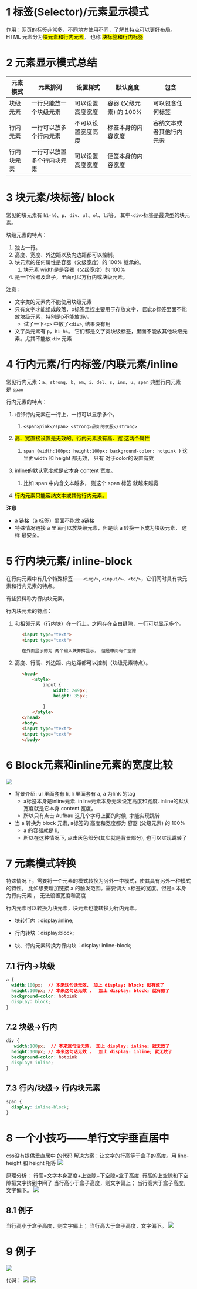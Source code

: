 # 1 标签(Selector)/元素显示模式

作用：网页的标签非常多，不同地方使用不同，了解其特点可以更好布局。
HTML 元素分为<mark>块元素和行内元素</mark>。 也称 <mark>块标签和行内标签</mark>

# 2 元素显示模式总结

| 元素模式  | 元素排列          | 设置样式      | 默认宽度     | 包含           |
| ----- | ------------- | --------- | -------- | ------------ |
| 块级元素  | 一行只能放一个块级元素   | 可以设置高度宽度  | 容器 (父级元素) 的 100%  | 可以包含任何标签     |
| 行内元素  | 一行可以放多个行内元素   | 不可以设置宽度高度 | 标签本身的内容宽度   | 容纳文本或者其他行内元素 |
| 行内块元素 | 一行可以放置多个行内块元素 | 可以设置高度宽度  | 便签本身的内容宽度   |              |

# 3 块元素/块标签/ block

常见的块元素有 `h1-h6`、`p`、`div`、`ul`、`ol`、`li`等。 其中`<div>`标签是最典型的块元素。

块级元素的特点：

1. 独占一行。
2. 高度、宽度、外边距以及内边距都可以控制。
3. 块元素的任何属性是容器（父级宽度）的 100% 继承的。
    1. 块元素 width是是容器（父级宽度）的 100%
4. 是一个容器及盒子，里面可以方行内或块级元素。

注意：
- 文字类的元素内不能使用块级元素
- 只有文字才能组成段落，p标签里捏主要用于存放文字， 因此p标签里面不能放块级元素，特别是p不能放div。
  - 试了一下`<p>` 中放了`<div>`, 结果没有用
- 文字类元素有 `p`，`h1-h6`。 它们都是文字类块级标签，里面不能放其他块级元素。尤其不能放 `div` 元素

# 4 行内元素/行内标签/内联元素/inline

常见行内元素：`a`、`strong`、`b`、`em`、`i`、`del`、`s`、`ins`、`u`、`span`
典型行内元素是 `span`

行内元素的特点： 

1. 相邻行内元素在一行上，一行可以显示多个。
   
   1. `<span>pink</span> <strong>品如的衣服</strong> `

2. <mark> 高、宽直接设置是无效的。行内元素没有高、宽 这两个属性 </mark>
   
   1. `span {width:100px; height:100px; background-color: hotpink }` 这里面width 和 height 都无效， 只有 对于color的设置有效 

3. inline的默认宽度就是它本身 content 宽度。
   
   1. 比如 span 中内含文本越多， 则这个 span 标签 就越来越宽 

4. <mark>行内元素只能容纳文本或其他行内元素。</mark>

**注意**

- a 链接（a 标签）里面不能放 a链接
- 特殊情况链接 a 里面可以放块级元素，但是给 a 转换一下成为块级元素， 这样 最安全。

# 5 行内块元素/ inline-block

在行内元素中有几个特殊标签——`<img/>`, `<input/>`、`<td/>`，它们同时具有块元素和行内元素的特点。

有些资料称为行内块元素。

行内块元素的特点：

1. 和相邻元素（行内块）在一行上，之间存在空白缝隙，一行可以显示多个。
   
```html
      <input type="text">
      <input type="text">
      
      在外面显示的为 两个输入块并排显示， 但是中间有个空隙
```

2. 高度、行高、外边距、内边距都可以控制（块级元素特点）。
   
```html
      <head>
          <style>
              input { 
                  width: 249px;
                  height: 35px;
      
              }
          </style>
      </head>
      <body>
      <input type="text">
      <input type="text">
      </body>
 ```


# 6 Block元素和inline元素的宽度比较

![](image/Pasted%20image%2020221107152413.png)

- 背景介绍: ul 里面套有 li, li 里面套有 a, a 为link 的tag
    - a标签本身是inline元素. inline元素本身无法设定高度和宽度. inline的默认宽度就是它本身 content 宽度。
    - 所以只有点击 Aufbau 这几个字母上面的时候, 才能实现跳转
- 当 a 转换为 block 元素,  a标签的 高度和宽度都为 容器 (父级元素) 的 100% 
    - a 的容器就是 li, 
    - 所以在这种情况下, 点击灰色部分(其实就是背景部分), 也可以实现跳转了

# 7 元素模式转换

特殊情况下，需要将一个元素的模式转换为另外一中模式，使其具有另外一种模式的特性。
比如想要增加链接 a 的触发范围。需要调大 a标签的宽度。但是a 本身为行内元素 ， 无法设置宽度和高度

行内元素可以转换为块元素，块元素也能转换为行内元素。

- 块转行内：display:inline;

- 行内转块：display:block;

- 块、行内元素转换为行内块：display: inline-block;

## 7.1 行内->块级

```css
a {
  width:100px;  // 本来这句话无效， 加上 display: block; 就有效了
  height:100px; // 本来这句话无效 ，  加上 display: block; 就有效了
  background-color: hotpink
  display: block;
}
```

## 7.2 块级->行内

```css
div {
   width:100px;  // 本来这句话无效， 加上 display: inline; 就无效了
  height:100px; // 本来这句话无效 ，  加上 display: inline; 就无效了
  background-color: hotpink
  display: inline;
}
```

## 7.3 行内/块级-> 行内块元素

```css
span {
  display: inline-block;
}
```

# 8 一个小技巧——单行文字垂直居中

css没有提供垂直居中 的代码
解决方案：让文字的行高等于盒子的高度。用 line-height 和 height 相等
![](image/Chapte2_css_元素显示模式_002_单行文字垂直例子.png)

原理分析：
行高=文字本身高度+上空隙+下空隙=盒子高度. 行高的上空隙和下空隙把文字挤到中间了
当行高小于盒子高度，则文字偏上；
当行高大于盒子高度，文字偏下。
![](.\image\Chapte2_css_元素显示模式_001_单行文字垂直居中原理.png)

## 8.1 例子
当行高小于盒子高度，则文字偏上；
当行高大于盒子高度，文字偏下。
![](image/Chapte2_css_元素显示模式_003_行高大于小于盒子高度.png)

# 9 例子

![](image/Chapte2_css_元素显示模式_002_例子.png)

代码： 
![](image/Chapte2_css_元素显示模式_003_例子_代码1.png)
![](image/Chapte2_css_元素显示模式_004_例子_代码2.png)



